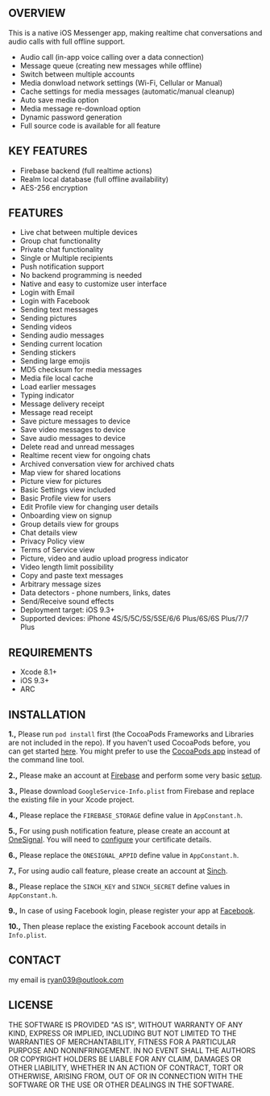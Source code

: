 
## OVERVIEW

This is a native iOS Messenger app, making realtime chat conversations and audio calls with full offline support.


- Audio call (in-app voice calling over a data connection)
- Message queue (creating new messages while offline)
- Switch between multiple accounts
- Media donwload network settings (Wi-Fi, Cellular or Manual)
- Cache settings for media messages (automatic/manual cleanup)
- Auto save media option
- Media message re-download option
- Dynamic password generation
- Full source code is available for all feature

## KEY FEATURES

- Firebase backend (full realtime actions)
- Realm local database (full offline availability)
- AES-256 encryption

## FEATURES

- Live chat between multiple devices
- Group chat functionality
- Private chat functionality
- Single or Multiple recipients
- Push notification support
- No backend programming is needed
- Native and easy to customize user interface
- Login with Email
- Login with Facebook
- Sending text messages
- Sending pictures
- Sending videos
- Sending audio messages
- Sending current location
- Sending stickers
- Sending large emojis
- MD5 checksum for media messages
- Media file local cache
- Load earlier messages
- Typing indicator
- Message delivery receipt
- Message read receipt
- Save picture messages to device
- Save video messages to device
- Save audio messages to device
- Delete read and unread messages
- Realtime recent view for ongoing chats
- Archived conversation view for archived chats
- Map view for shared locations
- Picture view for pictures
- Basic Settings view included
- Basic Profile view for users
- Edit Profile view for changing user details
- Onboarding view on signup
- Group details view for groups
- Chat details view
- Privacy Policy view
- Terms of Service view
- Picture, video and audio upload progress indicator
- Video length limit possibility
- Copy and paste text messages
- Arbitrary message sizes
- Data detectors - phone numbers, links, dates
- Send/Receive sound effects
- Deployment target: iOS 9.3+
- Supported devices: iPhone 4S/5/5C/5S/5SE/6/6 Plus/6S/6S Plus/7/7 Plus


## REQUIREMENTS

- Xcode 8.1+
- iOS 9.3+
- ARC

## INSTALLATION

**1.,** Please run `pod install` first (the CocoaPods Frameworks and Libraries are not included in the repo). If you haven't used CocoaPods before, you can get started [here](https://guides.cocoapods.org/using/getting-started.html). You might prefer to use the [CocoaPods app](https://cocoapods.org/app) instead of the command line tool.

**2.,** Please make an account at [Firebase](https://firebase.google.com) and perform some very basic [setup](https://firebase.google.com/docs/ios/setup).

**3.,** Please download `GoogleService-Info.plist` from Firebase and replace the existing file in your Xcode project.

**4.,** Please replace the `FIREBASE_STORAGE` define value in `AppConstant.h`.

**5.,** For using push notification feature, please create an account at [OneSignal](https://onesignal.com). You will need to [configure](https://documentation.onesignal.com/docs/generating-an-ios-push-certificate) your certificate details.

**6.,** Please replace the `ONESIGNAL_APPID` define value in `AppConstant.h`.

**7.,** For using audio call feature, please create an account at [Sinch](https://www.sinch.com).

**8.,** Please replace the `SINCH_KEY` and `SINCH_SECRET` define values in `AppConstant.h`.

**9.,** In case of using Facebook login, please register your app at [Facebook](https://developers.facebook.com/apps).

**10.,** Then please replace the existing Facebook account details in `Info.plist`.

## CONTACT

my email is ryan039@outlook.com

## LICENSE

THE SOFTWARE IS PROVIDED "AS IS", WITHOUT WARRANTY OF ANY KIND, EXPRESS OR
IMPLIED, INCLUDING BUT NOT LIMITED TO THE WARRANTIES OF MERCHANTABILITY,
FITNESS FOR A PARTICULAR PURPOSE AND NONINFRINGEMENT. IN NO EVENT SHALL THE
AUTHORS OR COPYRIGHT HOLDERS BE LIABLE FOR ANY CLAIM, DAMAGES OR OTHER
LIABILITY, WHETHER IN AN ACTION OF CONTRACT, TORT OR OTHERWISE, ARISING FROM,
OUT OF OR IN CONNECTION WITH THE SOFTWARE OR THE USE OR OTHER DEALINGS IN
THE SOFTWARE.
